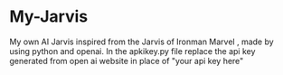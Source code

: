 # My-Jarvis
My own AI Jarvis inspired from the Jarvis of Ironman Marvel , made by using python and openai.
In the apkikey.py file replace the api key generated from open ai website in place of "your api key here"

